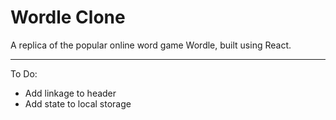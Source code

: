 # Wordle Clone

A replica of the popular online word game Wordle, built using React.

---

To Do:

- Add linkage to header
- Add state to local storage
